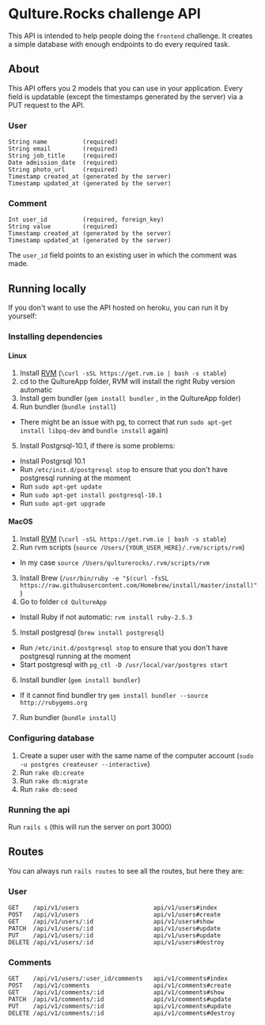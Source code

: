 
# Qulture.Rocks challenge API

This API is intended to help people doing the `frontend` challenge. It creates a simple database with enough endpoints to do every required task.

## About
This API offers you 2 models that you can use in your application.
Every field is updatable (except the timestamps generated by the server) via a PUT request to the API.

### User
```
String name          (required)
String email         (required)
String job_title     (required)
Date admission_date  (required)
String photo_url     (required)
Timestamp created_at (generated by the server)
Timestamp updated_at (generated by the server)
```

### Comment
```
Int user_id          (required, foreign_key)
String value         (required)
Timestamp created_at (generated by the server)
Timestamp updated_at (generated by the server)
```

The `user_id` field points to an existing user in which the comment was made.

## Running locally

If you don't want to use the API hosted on heroku, you can run it by yourself:

### Installing dependencies

#### Linux

1. Install [RVM](https://rvm.io) (```\curl -sSL https://get.rvm.io | bash -s stable```)
2. cd to the QultureApp folder, RVM will install the right Ruby version automatic
3. Install gem bundler (```gem install bundler``` , in the QultureApp folder)
4. Run bundler (```bundle install```)
  * There might be an issue with pg, to correct that run ```sudo apt-get install libpq-dev``` and ```bundle install``` again)
5. Install Postgrsql-10.1, if there is some problems:
  * Install Postgrsql 10.1
  * Run `/etc/init.d/postgresql stop` to ensure that you don't have postgresql running at the moment
  * Run `sudo apt-get update`
  * Run `sudo apt-get install postgresql-10.1`
  * Run `sudo apt-get upgrade`

#### MacOS

1. Install [RVM](https://rvm.io) (```\curl -sSL https://get.rvm.io | bash -s stable```)
2. Run rvm scripts (```source /Users/{YOUR_USER_HERE}/.rvm/scripts/rvm```)
  * In my case `source /Users/qulturerocks/.rvm/scripts/rvm`
3. Install Brew (```/usr/bin/ruby -e "$(curl -fsSL https://raw.githubusercontent.com/Homebrew/install/master/install)"```)
4. Go to folder `cd QultureApp`
  * Install Ruby if not automatic: `rvm install ruby-2.5.3`
5. Install postgresql (```brew install postgresql```)
  * Run `/etc/init.d/postgresql stop` to ensure that you don't have postgresql running at the moment
  * Start postgresql with `pg_ctl -D /usr/local/var/postgres start`
6. Install bundler (```gem install bundler```)
  * If it cannot find bundler try `gem install bundler --source http://rubygems.org`
7. Run bundler (```bundle install```)  

### Configuring database

1. Create a super user with the same name of the computer account (`sudo -u postgres createuser --interactive`)
2. Run `rake db:create`
3. Run `rake db:migrate`
4. Run `rake db:seed`

### Running the api

Run `rails s` (this will run the server on port 3000)

## Routes

You can always run `rails routes` to see all the routes, but here they are:

### User
```
GET    /api/v1/users                     api/v1/users#index
POST   /api/v1/users                     api/v1/users#create
GET    /api/v1/users/:id                 api/v1/users#show
PATCH  /api/v1/users/:id                 api/v1/users#update
PUT    /api/v1/users/:id                 api/v1/users#update
DELETE /api/v1/users/:id                 api/v1/users#destroy
```

### Comments
```
GET    /api/v1/users/:user_id/comments   api/v1/comments#index
POST   /api/v1/comments                  api/v1/comments#create
GET    /api/v1/comments/:id              api/v1/comments#show
PATCH  /api/v1/comments/:id              api/v1/comments#update
PUT    /api/v1/comments/:id              api/v1/comments#update
DELETE /api/v1/comments/:id              api/v1/comments#destroy
```
